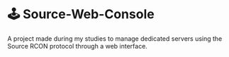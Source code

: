 # 🕹️ Source-Web-Console
A project made during my studies to manage dedicated servers using the Source RCON protocol through a web interface.
